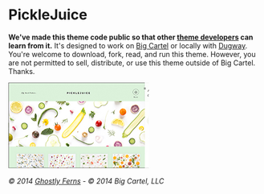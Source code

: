 # PickleJuice

**We've made this theme code public so that other [theme developers](https://themes.bigcartel.com/) can learn from it.** It's designed to work on [Big Cartel](http://bigcartel.com/) or locally with [Dugway](https://github.com/bigcartel/dugway). You're welcome to download, fork, read, and run this theme. However, you are not permitted to sell, distribute, or use this theme outside of Big Cartel. Thanks.

![PickleJuice Screenshot](source/screenshot.jpg)

*© 2014 [Ghostly Ferns](http://ghostlyferns.com) - © 2014 Big Cartel, LLC*
